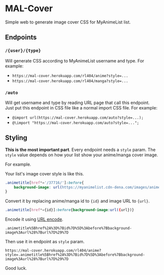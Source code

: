# MAL-Cover

Simple web to generate image cover CSS for MyAnimeList list.

## Endpoints

### `/{user}/{type}`

Will generate CSS according to MyAnimeList username and type. For example:

- `https://mal-cover.herokuapp.com/rl404/anime?style=...`
- `https://mal-cover.herokuapp.com/rl404/manga?style=...`

### `/auto`

Will get username and type by reading URL page that call this endpoint. Just put this endpoint in CSS file like a normal import CSS file. For example:

- `@import url(https://mal-cover.herokuapp.com/auto?style=...);`
- `@\import "https://mal-cover.herokuapp.com/auto?style=...";`

## Styling

**This is the most important part**. Every endpoint needs a `style` param. The `style` value depends on how your list show your anime/manga cover image.

For example.

Your list's image cover style is like this.

```css
.animetitle[href*='/37716/']:before{
    background-image: url(https://myanimelist.cdn-dena.com/images/anime/1889/93555.jpg)
}
```

Convert it by replacing anime/manga id to `{id}` and image URL to `{url}`.

```css
.animetitle[href*={id}]:before{background-image:url({url})}
```

Encode it using [URL encode](https://www.urlencoder.org/).

```
.animetitle%5Bhref%2A%3D%7Bid%7D%5D%3Abefore%7Bbackground-image%3Aurl%28%7Burl%7D%29%7D
```

Then use it in endpoint as `style` param.

```url
https://mal-cover.herokuapp.com/rl404/anime?style=.animetitle%5Bhref%2A%3D%7Bid%7D%5D%3Abefore%7Bbackground-image%3Aurl%28%7Burl%7D%29%7D
```

Good luck.